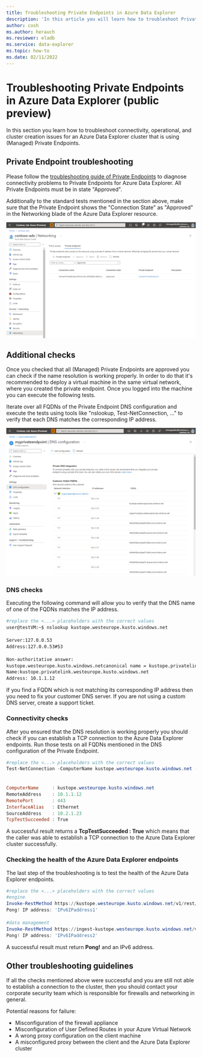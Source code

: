 ```yaml
---
title: Troubleshooting Private Endpoints in Azure Data Explorer
description: 'In this article you will learn how to troubleshoot Private Endpoints in Azure Data Explorer.'
author: cosh
ms.author: herauch
ms.reviewer: eladb
ms.service: data-explorer
ms.topic: how-to
ms.date: 02/11/2022
---
```


# Troubleshooting Private Endpoints in Azure Data Explorer (public preview)

In this section you learn how to troubleshoot connectivity, operational, and cluster creation issues for an Azure Data Explorer cluster that is using (Managed) Private Endpoints.

## Private Endpoint troubleshooting

Please follow the [troubleshooting guide of Private Endpoints](/azure/private-link/troubleshoot-private-endpoint-connectivity#diagnose-connectivity-problems) to diagnose connectivity problems to Private Endpoints for Azure Data Explorer. All Private Endpoints must be in state "Approved".

Additionally to the standard tests mentioned in the section above, make sure that the Private Endpoint shows the "Connection State" as "Approved" in the Networking blade of the Azure Data Explorer resource.

![See all private endpoints of an Azure Data Explorer cluster in the portal.](media/security-network-private-endpoint/pe-create-7.png)

## Additional checks

Once you checked that all (Managed) Private Endpoints are approved you can check if the name resolution is working properly. In order to do that it's recommended to deploy a virtual machine in the same virtual network, where you created the private endpoint. Once you logged into the machine you can execute the following tests.

Iterate over all FQDNs of the Private Endpoint DNS configuration and execute the tests using tools like "nslookup, Test-NetConnection, ..." to verify that each DNS matches the corresponding IP address.

![DNS configuration of the private endpoint.](media/security-network-private-endpoint/pe-dns-config.png)

### DNS checks

Executing the following command will allow you to verify that the DNS name of one of the FQDNs matches the IP address.

```bash
#replace the <...> placeholders with the correct values
user@testVM:~$ nslookup kustope.westeurope.kusto.windows.net

Server:127.0.0.53
Address:127.0.0.53#53

Non-authoritative answer:
kustope.westeurope.kusto.windows.netcanonical name = kustope.privatelink.westeurope.kusto.windows.net.
Name:kustope.privatelink.westeurope.kusto.windows.net
Address: 10.1.1.12
```

If you find a FQDN which is not matching its corresponding IP address then you need to fix your customer DNS server. If you are not using a custom DNS server, create a support ticket.

### Connectivity checks

After you ensured that the DNS resolution is working properly you should check if you can establish a TCP connection to the Azure Data Explorer endpoints. Run those tests on all FQDNs mentioned in the DNS configuration of the Private Endpoint.

```Powershell
#replace the <...> placeholders with the correct values
Test-NetConnection -ComputerName kustope.westeurope.kusto.windows.net -Port 443


ComputerName     : kustope.westeurope.kusto.windows.net
RemoteAddress    : 10.1.1.12
RemotePort       : 443
InterfaceAlias   : Ethernet
SourceAddress    : 10.2.1.23
TcpTestSucceeded : True
```

A successful result returns a **TcpTestSucceeded : True** which means that the caller was able to establish a TCP connection to the Azure Data Explorer cluster successfully.

### Checking the health of the Azure Data Explorer endpoints

The last step of the troubleshooting is to test the health of the Azure Data Explorer endpoints.

```Powershell
#replace the <...> placeholders with the correct values
#engine
Invoke-RestMethod https://kustope.westeurope.kusto.windows.net/v1/rest/ping
Pong! IP address: 'IPv6IPaddress1'

#data management
Invoke-RestMethod https://ingest-kustope.westeurope.kusto.windows.net/v1/rest/ping
Pong! IP address: 'IPv6IPaddress2'
```

A successful result must return **Pong!** and an IPv6 address.

## Other troubleshooting guidelines

If all the checks mentioned above were successful and you are still not able to establish a connection to the cluster, then you should contact your corporate security team which is responsible for firewalls and networking in general.

Potential reasons for failure:

* Misconfiguration of the firewall appliance
* Misconfiguration of User Defined Routes in your Azure Virtual Network
* A wrong proxy configuration on the client machine
* A misconfigured proxy between the client and the Azure Data Explorer cluster

